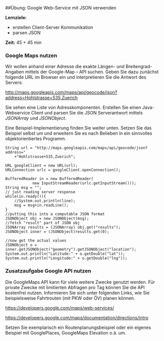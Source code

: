 ##Übung: Google Web-Service mit JSON verwenden

**Lernziele:**

* erstellen Client-Server Kommunikation
* parsen JSON

**Zeit:** 45 + 45 min

### Google Maps nutzen

Wir wollen anhand einer Adresse die exakte Längen- und Breitengrad-Angaben mittels der Google-Map – API suchen. Geben Sie dazu zunächst folgende URL im Browser ein und interpretieren Sie die Antwort des Servers:

<http://maps.googleapis.com/maps/api/geocode/json?address=Hohlstrasse+535,Zuerich>

Sie sehen eine Liste von Adresskomponenten. Erstellen Sie einen
Java-Webservice Client und parsen Sie die JSON Serverantwort mittels
*JSONArray* und *JSONObject*.

Eine Beispiel-Implementierung finden Sie weiter unten. Setzen Sie das
Beispiel selbst um und erweitern Sie es nach Belieben in ein sinnvolles
objektorientiertes Programm.

~~~~~~~~~~~~~~~~~~~
String url = "http://maps.googleapis.com/maps/api/geocode/json?address=" 
	+"Hohlstrasse+535,Zuerich";

URL googleClient = new URL(url);		
URLConnection urlc = googleClient.openConnection();
		
BufferedReader in = new BufferedReader(
			new InputStreamReader(urlc.getInputStream()));
String msg = "";
// just reading server response
while(in.ready()){
	//System.out.println(line);
	msg = msg+in.readLine();
}
//putting this into a computable JSON format 
JSONObject obj = new JSONObject(msg);
//fetch "result" part of JSON obj
JSONArray results = (JSONArray) obj.get("results");
JSONObject inner = (JSONObject)results.get(0);
		
//now get the actual values 
JSONObject o = inner.getJSONObject("geometry").getJSONObject("location");
System.out.println("Latitude:" + o.getDouble("lat"));
System.out.println("Longitude:" + o.getDouble("lng"));
~~~~~~~~~~~~~~~~~~~~~

### Zusatzaufgabe Google API nutzen

Die GoogleMaps API kann für viele weitere Zwecke genutzt werden. Für
private Zwecke mit limitierten Abfragen pro Tag können Sie die API
kostenfrei nutzen. Informieren Sie sich unter folgenden Links, wie Sie
beispielsweise Fahrtrouten (mit PKW oder ÖV) planen können.

<https://developers.google.com/maps/web-services/>

<https://developers.google.com/maps/documentation/directions/intro>

Setzen Sie exemplarisch ein Routenplanungsbeispiel oder ein eigenes
Beispiel mit GooglePlaces, GoogleMaps Elevation o.ä. um.
